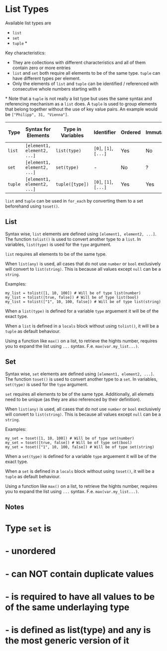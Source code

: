 # List Types

Available list types are

- `list`
- `set`
- `tuple` \*

Key characteristics:

- They are collections with different characteristics and all of them contain zero or more entries
- `list` and `set` both require all elements to be of the same type. `tuple` can have different types per element.
- Only the elements of `list` and `tuple` can be identified / referenced with consecutive whole numbers starting with `0`

\* Note that a `tuple` is not really a list type but uses the same syntax and referencing mechanism as a `list` does. A `tuple` is used to group elements that belong together without the use of key value pairs. An example would be `["Philipp", 31, "Vienna"]`.

| Type    | Syntax for Elements         | Type in Variables | Identifier            | Ordered | Immutable | Usable in `for_each` |
| ------- | --------------------------- | ----------------- | --------------------- | ------- | --------- | -------------------- |
| `list`  | `[element1, element2, ...]` | `list(type)`      | `[0]`, `[1]`, `[...]` | Yes     | No        | No                   |
| `set`   | `[element1, element2, ...]` | `set(type)`       | -                     | No      | ?         | Yes                  |
| `tuple` | `[element1, element2, ...]` | `tuple([type])`   | `[0]`, `[1]`, `[...]` | Yes     | Yes       | No                   |

`list` and `tuple` can be used in `for_each` by converting them to a set beforehand using `toset()`.

## List

Syntax wise, `list` elements are defined using `[element1, element2, ...]`. The function `tolist()` is used to convert another type to a `list`. In variables, `list(type)` is used for the `type` argument.

`list` requires all elements to be of the same type.

When `list(any)` is used, all cases that do not use `number` or `bool` exclusively will convert to `list(string)`. This is because all values except `null` can be a `string`.

Examples:

```hcl
my_list = tolist([1, 10, 100]) # Will be of type list(number)
my_list = tolist([true, false]) # Will be of type list(bool)
my_list = tolist(["1", 10, 100, false]) # Will be of type list(string)
```

When a `list(type)` is defined for a variable `type` arguement it will be of the exact type.

When a `list` is defined in a `locals` block without using `tolist()`, it will be a `tuple` as default behaviour.

Using a function like `max()` on a list, to retrieve the hights number, requires you to expand the list using `...` syntax. F.e. `max(var.my_list...)`.

## Set

Syntax wise, `set` elements are defined using `[element1, element2, ...]`. The function `toset()` is used to convert another type to a `set`. In variables, `set(type)` is used for the `type` argument.

`set` requires all elements to be of the same type. Additionally, all elemets need to be unique (as they are also referenced by their definition).

When `list(any)` is used, all cases that do not use `number` or `bool` exclusively will convert to `list(string)`. This is because all values except `null` can be a `string`.

Examples:

```hcl
my_set = toset([1, 10, 100]) # Will be of type set(number)
my_set = toset([true, false]) # Will be of type set(bool)
my_set = toset(["1", 10, 100, false]) # Will be of type set(string)
```

When a `set(type)` is defined for a variable `type` arguement it will be of the exact type.

When a `set` is defined in a `locals` block without using `toset()`, it will be a `tuple` as default behaviour.

Using a function like `max()` on a list, to retrieve the hights number, requires you to expand the list using `...` syntax. F.e. `max(var.my_list...)`.

## Notes

# Type `set` is

# - unordered

# - can NOT contain duplicate values

# - is required to have all values to be of the same underlaying type

# - is defined as list(type) and any is the most generic version of it
